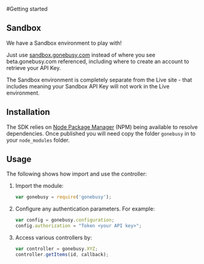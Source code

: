 #Getting started

## Sandbox

We have a Sandbox environment to play with!

Just use [sandbox.gonebusy.com](http://sandbox.gonebusy.com) instead of where you see beta.gonebusy.com referenced, including where to create an account to retrieve your API Key.

The Sandbox environment is completely separate from the Live site - that includes meaning your Sandbox API Key will not work in the Live environment.

## Installation

The SDK relies on [Node Package Manager](https://www.npmjs.com/) (NPM) being available to resolve dependencies.
Once published you will need copy the folder `gonebusy` in to your `node_modules` folder.

## Usage

The following shows how import and use the controller:

1. Import the module:

    ```js
    var gonebusy = require('gonebusy');
    ```

2. Configure any authentication parameters. For example:

    ```js
    var config = gonebusy.configuration;
    config.authorization = "Token <your API key>";
    ```

3. Access various controllers by:

    ```js
    var controller = gonebusy.XYZ;
    controller.getItems(id, callback);
    ```
